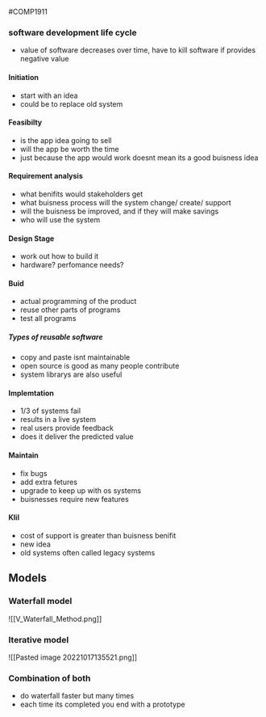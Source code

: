 #COMP1911
### software development life cycle
 - value of software decreases over time, have to kill software if provides negative value
#### Initiation
- start with an idea
- could be to replace old system
#### Feasibilty
- is the app idea going to sell
- will the app be worth the time
- just because the app would work doesnt mean its a good buisness idea
#### Requirement analysis
- what benifits would stakeholders get
- what buisness process will the system change/ create/ support
- will the buisness be improved, and if they will make savings
- who will use the system
#### Design Stage
- work out how to build it
- hardware? perfomance needs?
#### Buid
- actual programming of the product
- reuse other parts of programs
- test all programs 
##### Types of reusable software
- copy and paste isnt maintainable
- open source is good as many people contribute
- system librarys are also useful
#### Implemtation
- 1/3 of systems fail
- results in a live system
- real users provide feedback
- does it deliver the predicted value
#### Maintain
- fix bugs
- add extra fetures
- upgrade to keep up with os systems
- buisnesses require new features
#### Klil
- cost of support is greater than buisness benifit
- new idea 
- old systems often called legacy systems
## Models
### Waterfall model
![[V_Waterfall_Method.png]]
### Iterative model
![[Pasted image 20221017135521.png]]
### Combination of both
- do waterfall faster but many times
- each time its completed you end with a prototype